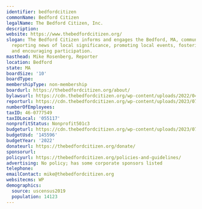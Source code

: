 ```yaml
---
identifier: bedfordcitizen
commonName: Bedford Citizen
legalName: The Bedford Citizen, Inc.
description:
website: https://www.thebedfordcitizen.org/
slogan: The Bedford Citizen informs and engages the Bedford, MA, community through
  reporting news of local significance, promoting local events, fostering connectivity,
  and encouraging participation.
masthead: Mike Rosenberg, Reporter
location: Bedford
state: MA
boardSize: '10'
boardType:
membershipType: non-membership
boardurl: https://thebedfordcitizen.org/about/
bylawsurl: https://cdn.thebedfordcitizen.org/wp-content/uploads/2022/04/BY-LAWS.pdf
reporturl: https://cdn.thebedfordcitizen.org/wp-content/uploads/2023/07/ANNUAL-REPORT-2022-ONLINE-FINAL.pdf
numberOfEmployees:
taxID: 46-0777549
taxIDLocal: '055117'
nonprofitStatus: Nonprofit501c3
budgeturl: https://cdn.thebedfordcitizen.org/wp-content/uploads/2023/07/ANNUAL-REPORT-2022-ONLINE-FINAL.pdf
budgetUsd: '145596'
budgetYear: '2022'
donateurl: https://thebedfordcitizen.org/donate/
sponsorurl:
policyurl: https://thebedfordcitizen.org/policies-and-guidelines/
advertising: No policy; has some corporate sponsors listed
telephone:
emailContact: mike@thebedfordcitizen.org
websitecms: WP
demographics:
  source: uscensus2019
  population: 14123
---
```

